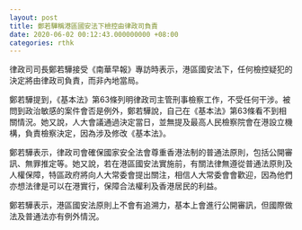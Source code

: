 ```yaml
---
layout: post
title: 鄭若驊稱港區國安法下檢控由律政司負責
date: 2020-06-02 00:12:43.000000000 +08:00
categories: rthk
---
```


律政司司長鄭若驊接受《南華早報》專訪時表示，港區國安法下，任何檢控疑犯的決定將由律政司負責，而非內地當局。

鄭若驊提到，《基本法》第63條列明律政司主管刑事檢察工作，不受任何干涉。被問到政治敏感的案件會否是例外，鄭若驊說，自己在《基本法》第63條看不到相關情況。她又說，人大會議通過決定當日，並無提及最高人民檢察院會在港設立機構，負責檢察決定，因為涉及修改《基本法》。

鄭若驊表示，律政司會確保國家安全法會尊重香港法制的普通法原則，包括公開審訊、無罪推定等。她又說，若在港區國安法實施前，有關法律無遵從普通法原則及人權保障，特區政府將向人大常委會提出關注，相信人大常委會會歡迎，因為他們亦想法律是可以在港實行，保障合法權利及香港居民的利益。

鄭若驊表示，港區國安法原則上不會有追溯力，基本上會進行公開審訊，但國際做法及普通法亦有例外情況。
